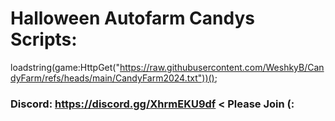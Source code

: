 # Halloween Autofarm Candys Scripts:                                                                                                                        
 loadstring(game:HttpGet("https://raw.githubusercontent.com/WeshkyB/CandyFarm/refs/heads/main/CandyFarm2024.txt"))();
                                                                                                                                                                                                                                                                        
                                                                                                                                                                                                                                                                       
 ### Discord: https://discord.gg/XhrmEKU9df < Please Join (:
 
